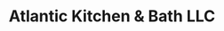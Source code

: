 ---
title: "Atlantic Kitchen & Bath LLC"
url: /lewes/atlantic-kitchen-und-bath-llc/
shop: Küchen
---